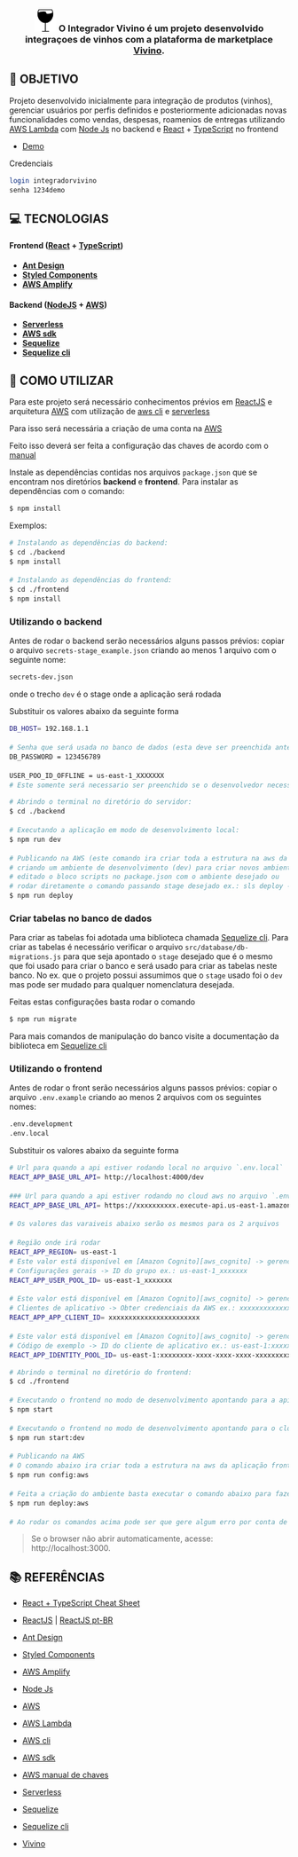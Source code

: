 
<h3 align="center">
  <img src="frontend/src/assets/favicon.png" style='height:40px'> O Integrador Vivino é um projeto desenvolvido integraçoes de vinhos com a plataforma de marketplace 
  <a href='https://www.vivino.com/BR/pt-BR' target='_blank'>Vivino</a>.
</h3>

## **:rocket: OBJETIVO**

Projeto desenvolvido inicialmente para integração de produtos (vinhos), gerenciar usuários por perfis definidos e posteriormente adicionadas novas funcionalidades como vendas, despesas, roamenios de entregas utilizando [AWS Lambda][aws_lambda] com [Node Js][node] no backend e [React][react] + [TypeScript][typescript] no frontend

-  [Demo](http://vivino-integrator-dev.s3-website-us-east-1.amazonaws.com) 

Credenciais
```sh
login integradorvivino
senha 1234demo
```
## **:computer: TECNOLOGIAS**


#### **Frontend** ([React][react] + [TypeScript][typescript])
- **[Ant Design][ant]** 
- **[Styled Components][styled_components]**
- **[AWS Amplify][aws_amplify]**
#### **Backend** ([NodeJS][node] + [AWS][aws])

- **[Serverless][serverless]** 
- **[AWS sdk][aws_sdk]**
- **[Sequelize][sequelize]**
- **[Sequelize cli][sequelize_cli]**

## **:wine_glass: COMO UTILIZAR**

Para este projeto será necessário conhecimentos prévios em [ReactJS][react] e arquitetura [AWS][aws] com utilização de [aws cli][aws_cli] e [serverless][serverless]

Para isso será necessária a criação de uma conta na [AWS][aws] 

Feito isso deverá ser feita a configuração das chaves de acordo com o [manual][aws_manual_key]

Instale as dependências contidas nos arquivos `package.json` que se encontram nos diretórios **backend** e **frontend**. Para instalar as dependências com o comando:

```sh
$ npm install
```

Exemplos:
```sh
# Instalando as dependências do backend:
$ cd ./backend
$ npm install

# Instalando as dependências do frontend:
$ cd ./frontend
$ npm install
```

### Utilizando o backend

Antes de rodar o backend serão necessários alguns passos prévios:
copiar o arquivo `secrets-stage_example.json` criando ao menos 1 arquivo com o seguinte nome:

```sh
secrets-dev.json
```
onde o trecho `dev` é o stage onde a aplicação será rodada

Substituir os valores abaixo da seguinte forma

```sh
DB_HOST= 192.168.1.1

# Senha que será usada no banco de dados (esta deve ser preenchida antes da primeira publicação)
DB_PASSWORD = 123456789

USER_POO_ID_OFFLINE = us-east-1_XXXXXXX
# Este somente será necessario ser preenchido se o desenvolvedor necessitar rodar a aplicação em modo offline em sua maquina

```

```sh
# Abrindo o terminal no diretório do servidor:
$ cd ./backend

# Executando a aplicação em modo de desenvolvimento local:
$ npm run dev

# Publicando na AWS (este comando ira criar toda a estrutura na aws da aplicação)
# criando um ambiente de desenvolvimento (dev) para criar novos ambientes por linha de comando pode ser 
# editado o bloco scripts no package.json com o ambiente desejado ou 
# rodar diretamente o comando passando stage desejado ex.: sls deploy --stage qa
$ npm run deploy
```
### Criar tabelas no banco de dados
Para criar as tabelas foi adotada uma biblioteca chamada [Sequelize cli][sequelize_cli]. Para criar as tabelas é necessário verificar o arquivo `src/database/db-migrations.js`
para que seja apontado o `stage` desejado que é o mesmo que foi usado para criar o banco e será usado para criar as tabelas neste banco.
No ex. que o projeto possui assumimos que o `stage` usado foi o `dev` mas pode ser mudado para qualquer nomenclatura desejada.

Feitas estas configurações basta rodar o comando 
```sh
$ npm run migrate
```
Para mais comandos de manipulação do banco visite a documentação da biblioteca em [Sequelize cli][sequelize_cli]
### Utilizando o frontend

Antes de rodar o front serão necessários alguns passos prévios:
copiar o arquivo `.env.example` criando ao menos 2 arquivos com os seguintes nomes:

```sh
.env.development
.env.local
```

Substituir os valores abaixo da seguinte forma

```sh
# Url para quando a api estiver rodando local no arquivo `.env.local`
REACT_APP_BASE_URL_API= http://localhost:4000/dev

### Url para quando a api estiver rodando no cloud aws no arquivo `.env.development` (ao fazer  deploy a url será exibida no console)
REACT_APP_BASE_URL_API= https://xxxxxxxxxx.execute-api.us-east-1.amazonaws.com/dev

# Os valores das varaiveis abaixo serão os mesmos para os 2 arquivos

# Região onde irá rodar 
REACT_APP_REGION= us-east-1
# Este valor está disponível em [Amazon Cognito][aws_cognito] -> gerenciar grupos de usuários-> vivino-integrator-api-user-pool-dev -> 
# Configurações gerais -> ID do grupo ex.: us-east-1_xxxxxxx
REACT_APP_USER_POOL_ID= us-east-1_xxxxxxx

# Este valor está disponível em [Amazon Cognito][aws_cognito] -> gerenciar grupos de usuários -> vivino-integrator-api-user-pool-dev -> 
# Clientes de aplicativo -> Obter credenciais da AWS ex.: xxxxxxxxxxxxxxxxxxxxxxx
REACT_APP_APP_CLIENT_ID= xxxxxxxxxxxxxxxxxxxxxxx

# Este valor está disponível em [Amazon Cognito][aws_cognito] -> gerenciar grupos identidade -> vivino-integrator-api-user-pool-dev -> 
# Código de exemplo -> ID do cliente de aplicativo ex.: us-east-1:xxxxxxxx-xxxx-xxxx-xxxx-xxxxxxxxxxxx
REACT_APP_IDENTITY_POOL_ID= us-east-1:xxxxxxxx-xxxx-xxxx-xxxx-xxxxxxxxxxxx
```

```sh
# Abrindo o terminal no diretório do frontend:
$ cd ./frontend

# Executando o frontend no modo de desenvolvimento apontando para a api rodando localmente:
$ npm start

# Executando o frontend no modo de desenvolvimento apontando para o cloud aws:
$ npm run start:dev

# Publicando na AWS 
# O comando abaixo ira criar toda a estrutura na aws da aplicação frontend criando um ambiente de desenvolvimento (dev)
$ npm run config:aws

# Feita a criação do ambiente basta executar o comando abaixo para fazer o deploy
$ npm run deploy:aws

# Ao rodar os comandos acima pode ser que gere algum erro por conta de existir o bucketName vivino-integrator-dev será necessario um novo nome
```

> Se o browser não abrir automaticamente, acesse: http://localhost:3000.



## **:books: REFERÊNCIAS**

- [React + TypeScript Cheat Sheet](https://github.com/typescript-cheatsheets/react-typescript-cheatsheet)

- [ReactJS](https://reactjs.org/docs/getting-started.html) | [ReactJS pt-BR](https://pt-br.reactjs.org/docs/getting-started.html)
- [Ant Design][ant]
- [Styled Components][styled_components]
- [AWS Amplify][aws_amplify]
- [Node Js][node]
- [AWS][aws]
- [AWS Lambda][aws_lambda]
- [AWS cli][aws_cli]
- [AWS sdk][aws_sdk]
- [AWS manual de chaves][aws_manual_key]
- [Serverless][serverless]
- [Sequelize][sequelize]
- [Sequelize cli][sequelize_cli]
- [Vivino][vivino]



<!-- Techs -->

[typescript]: https://www.typescriptlang.org/

[react]: https://reactjs.org/

[ant]: https://ant.design/

[styled_components]: https://styled-components.com/

[node]: https://nodejs.org/en/

[serverless]: https://www.serverless.com/

[aws]: https://aws.amazon.com/pt/?nc2=h_lg

[aws_manual_key]: https://docs.aws.amazon.com/pt_br/cli/latest/userguide/cli-configure-envvars.html

[aws_cli]: https://docs.aws.amazon.com/pt_br/cli/latest/userguide/install-cliv2.html

[aws_cognito]: https://console.aws.amazon.com/cognito/home?region=us-east-1#

[aws_amplify]: https://aws.amazon.com/pt/amplify/

[aws_sdk]: https://aws.amazon.com/pt/sdk-for-javascript/

[sequelize]: https://sequelize.org

[sequelize_cli]: https://www.npmjs.com/package/sequelize-cli

[vivino]: https://www.vivino.com/BR/pt-BR/

[aws_lambda]: https://aws.amazon.com/pt/lambda/

